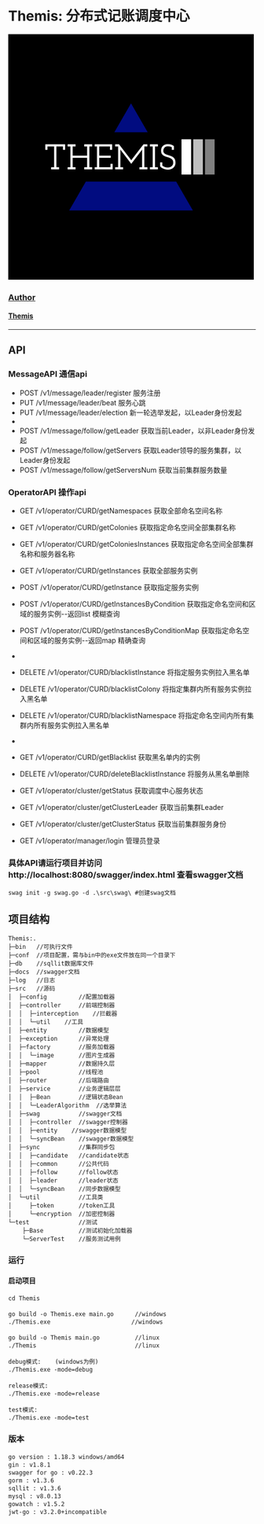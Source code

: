 # Themis: 分布式记账调度中心

<img src="icon/png/logo-white.png" alt="Themis分布式记账调度中心" width="500" />

### [Author](https://www.wzxaugenstern.online/#/)
#### [Themis](https://www.wzxaugenstern.online/#/Article?ArticleId=818427233)

---

## API
### MessageAPI  通信api
* POST /v1/message/leader/register  服务注册
* PUT /v1/message/leader/beat  服务心跳
* PUT /v1/message/leader/election  新一轮选举发起，以Leader身份发起
* 
* POST /v1/message/follow/getLeader  获取当前Leader，以非Leader身份发起
* POST /v1/message/follow/getServers  获取Leader领导的服务集群，以Leader身份发起
* POST /v1/message/follow/getServersNum	获取当前集群服务数量

### OperatorAPI  操作api
* GET /v1/operator/CURD/getNamespaces 获取全部命名空间名称
* GET /v1/operator/CURD/getColonies 获取指定命名空间全部集群名称
* GET /v1/operator/CURD/getColoniesInstances 获取指定命名空间全部集群名称和服务器名称
* GET /v1/operator/CURD/getInstances 获取全部服务实例
* POST /v1/operator/CURD/getInstance 获取指定服务实例
* POST /v1/operator/CURD/getInstancesByCondition 获取指定命名空间和区域的服务实例--返回list  模糊查询
* POST /v1/operator/CURD/getInstancesByConditionMap 获取指定命名空间和区域的服务实例--返回map  精确查询
*
* DELETE /v1/operator/CURD/blacklistInstance 将指定服务实例拉入黑名单
* DELETE /v1/operator/CURD/blacklistColony 将指定集群内所有服务实例拉入黑名单
* DELETE /v1/operator/CURD/blacklistNamespace 将指定命名空间内所有集群内所有服务实例拉入黑名单
*
* GET /v1/operator/CURD/getBlacklist 获取黑名单内的实例
* DELETE /v1/operator/CURD/deleteBlacklistInstance 将服务从黑名单删除

* GET /v1/operator/cluster/getStatus 获取调度中心服务状态
* GET /v1/operator/cluster/getClusterLeader 获取当前集群Leader
* GET /v1/operator/cluster/getClusterStatus 获取当前集群服务身份

* GET /v1/operator/manager/login 管理员登录

### 具体API请运行项目并访问http://localhost:8080/swagger/index.html   查看swagger文档
```
swag init -g swag.go -d .\src\swag\ #创建swag文档
```

## 项目结构
```     
Themis:.
├─bin   //可执行文件
├─conf  //项目配置，需与bin中的exe文件放在同一个目录下
├─db    //sqllit数据库文件
├─docs  //swagger文档
├─log   //日志
├─src   //源码
│  ├─config         //配置加载器
│  ├─controller     //前端控制器
│  │  ├─interception    //拦截器
│  │  └─util    //工具
│  ├─entity         //数据模型
│  ├─exception      //异常处理
│  ├─factory        //服务加载器
│  │  └─image       //图片生成器     
│  ├─mapper         //数据持久层
│  ├─pool           //线程池
│  ├─router         //后端路由
│  ├─service        //业务逻辑层层
│  │  ├─Bean        //逻辑状态Bean
│  │  └─LeaderAlgorithm  //选举算法
│  ├─swag           //swagger文档
│  │  ├─controller  //swagger控制器
│  │  ├─entity    //swagger数据模型
│  │  └─syncBean    //swagger数据模型
│  ├─sync           //集群同步包
│  │  ├─candidate   //candidate状态
│  │  ├─common      //公共代码
│  │  ├─follow      //follow状态
│  │  ├─leader      //leader状态  
│  │  └─syncBean    //同步数据模型
│  └─util           //工具类  
│     ├─token       //token工具  
│     └─encryption  //加密控制器
└─test              //测试
    ├─Base          //测试初始化加载器
    └─ServerTest    //服务测试用例
```

### 运行
#### 启动项目
```
cd Themis

go build -o Themis.exe main.go      //windows
./Themis.exe                       //windows

go build -o Themis main.go          //linux
./Themis                            //linux

debug模式:    (windows为例)
./Themis.exe -mode=debug

release模式:
./Themis.exe -mode=release

test模式:
./Themis.exe -mode=test
```

### 版本
```
go version : 1.18.3 windows/amd64
gin : v1.8.1
swagger for go : v0.22.3
gorm : v1.3.6
sqllit : v1.3.6
mysql : v8.0.13
gowatch : v1.5.2
jwt-go : v3.2.0+incompatible
```